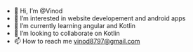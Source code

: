 - 👋 Hi, I’m @Vinod
- 👀 I’m interested in website developement and android apps
- 🌱 I’m currently learning angular and Kotlin
- 💞️ I’m looking to collaborate on Kotlin
- 📫 How to reach me vinod8797@gmail.com

<!---
Vinod9164/Vinod9164 is a ✨ special ✨ repository because its `README.md` (this file) appears on your GitHub profile.
You can click the Preview link to take a look at your changes.
--->
